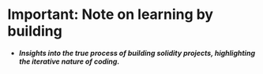 # Important: Note on learning by building
- ***Insights into the true process of building solidity projects, highlighting the iterative nature of coding.***

## 